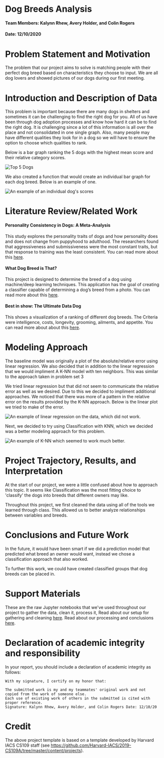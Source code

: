 # Dog Breeds Analysis
#### Team Members: Kalynn Rhew, Avery Holder, and Colin Rogers
#### Date: 12/10/2020

# Problem Statement and Motivation

The problem that our project aims to solve is matching people with their perfect dog breed based on characteristics they choose to input. We are all dog lovers and showed pictures of our dogs during our first meeting.

# Introduction and Description of Data
This problem is important because there are many dogs in shelters and sometimes it can be challenging to find the right dog for you. All of us have been through dog adoption processes and know how hard it can be to find the right dog. It is challenging since a lot of this information is all over the place and not consolidated in one single graph. Also, many people may have different qualities they look for in a dog so we will have to ensure the option to choose which qualities to rank.

Below is a bar graph ranking the 5 dogs with the highest mean score and their relative category scores.

![Top 5 Dogs](/images/top5.png)


We also created a function that would create an individual bar graph for each dog breed. Below is an example of one.

![An example of an individual dog's scores](/images/example_dog_graph.png)

# Literature Review/Related Work 
#### Personality Consistency in Dogs: A Meta-Analysis
This study explores the personality traits of dogs and how personality does and does not change from puppyhood to adulthood. The researchers found that aggressiveness and submissiveness were the most constant traits, but that response to training was the least consistent. You can read more about this [here](https://www.ncbi.nlm.nih.gov/pmc/articles/PMC3553070/).

#### What Dog Breed is That? 
This project is designed to determine the breed of a dog using machine/deep learning techniques. This application has the goal of creating a classifier capable of determining a dog’s breed from a photo. You can read more about this [here](https://towardsdatascience.com/dog-breed-identification-e3c6d6b4be84).

#### Best in show: The Ultimate Data Dog 
This shows a visualization of a ranking of different dog breeds. The Criteria were intelligence, costs, longevity, grooming, ailments, and appetite. You can read more about about this [here](https://www.informationisbeautiful.net/visualizations/best-in-show-whats-the-top-data-dog/).

# Modeling Approach
The baseline model was originally a plot of the absolute/relative error using linear regression.
We also decided that in addition to the linear regression that we would impliment A K-NN model with ten neighbors. This was similar to the approach taken in problem set 3
  

We tried linear regression but that did not seem to communicate the relative error as well as we desired. Due to this we decided to impliment additional approaches. 
We noticed that there was more of a pattern in the relative error on the results provided by the K-NN approach. Below is the linear plot we tried to make of the error. 

![An example of linear regression on the data, which did not work.](/images/lin_reg.png)

Next, we decided to try using Classification with KNN, which we decided was a better modeling approach for this problem.

![An example of K-NN which seemed to work much better.](/images/knn.png)


# Project Trajectory, Results, and Interpretation 

At the start of our project, we were a little confused about how to approach this topic. It seems like Classification was the most fitting choice to 'classify' the dogs into breeds that different owners may like.

Throughout this project, we first cleaned the data using all of the tools we learned through class. This allowed us to better analyze relationships between variables and breeds.

# Conclusions and Future Work
In the future, it would have been smart if we did a prediction model that predicted what breed an owner would want, instead we chose a classification approach that also worked. 

To further this work, we could have created classified groups that dog breeds can be placed in. 

# Support Materials
These are the raw Jupyter notebooks that we've used throughout our project to gather the data, clean it, process it, 
Read about our setup for gathering and cleaning [here](https://github.com/AveryHolder/cpsc4300/blob/gh-pages/gather_and_clean.ipynb). 
Read about our processing and conclusions [here](https://github.com/AveryHolder/cpsc4300/blob/gh-pages/process.ipynb).

# Declaration of academic integrity and responsibility

In your report, you should include a declaration of academic integrity as follows:

```
With my signature, I certify on my honor that:

The submitted work is my and my teammates' original work and not copied from the work of someone else.
Each use of existing work of others in the submitted is cited with proper reference.
Signature: Kalynn Rhew, Avery Holder, and Colin Rogers Date: 12/10/20
```

# Credit
The above project template is based on a template developed by Harvard IACS CS109 staff (see https://github.com/Harvard-IACS/2019-CS109A/tree/master/content/projects).
